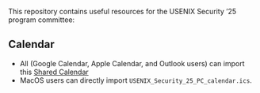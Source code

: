 This repository contains useful resources for the USENIX Security ’25 program committee:


## Calendar
* All (Google Calendar, Apple Calendar, and Outlook users) can import this [Shared Calendar](https://calendar.google.com/calendar/embed?src=c_d112dc3a58812a594d0f16d157ea8827a5a8176d7216727352580b0175022aae%40group.calendar.google.com)
* MacOS users can directly import `USENIX_Security_25_PC_calendar.ics`. 